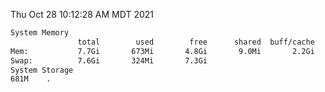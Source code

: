Thu Oct 28 10:12:28 AM MDT 2021
```bash
System Memory
               total        used        free      shared  buff/cache   available
Mem:           7.7Gi       673Mi       4.8Gi       9.0Mi       2.2Gi       6.7Gi
Swap:          7.6Gi       324Mi       7.3Gi
System Storage
681M	.
```
```bash
